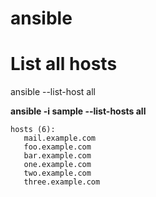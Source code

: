 # ansible

# List all hosts
ansible --list-host all

**ansible -i sample --list-hosts all**
 ```
 hosts (6):
    mail.example.com
    foo.example.com
    bar.example.com
    one.example.com
    two.example.com
    three.example.com
```
